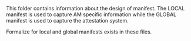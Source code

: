 This folder contains information about the design of manifest. The LOCAL manifest is used to capture AM specific information while the GLOBAL manifest is used to capture the attestation system. 

Formalize for local and global manifests exists in these files. 
